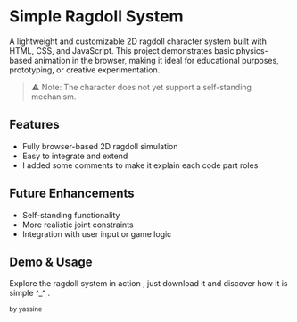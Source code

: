 # Simple Ragdoll System

A lightweight and customizable 2D ragdoll character system built with HTML, CSS, and JavaScript. This project demonstrates basic physics-based animation in the browser, making it ideal for educational purposes, prototyping, or creative experimentation.

> ⚠️ Note: The character does not yet support a self-standing mechanism.

## Features
- Fully browser-based 2D ragdoll simulation
- Easy to integrate and extend
- I added some comments to make it explain each code part roles

## Future Enhancements
- Self-standing functionality
- More realistic joint constraints
- Integration with user input or game logic

## Demo & Usage
Explore the ragdoll system in action , just download it and discover how it is simple ^_^ .
<br />

<sub>by yassine</sub>
